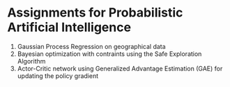 # Assignments for Probabilistic Artificial Intelligence

1. Gaussian Process Regression on geographical data
2. Bayesian optimization with contraints using the Safe Exploration Algorithm
3. Actor-Critic network using Generalized Advantage Estimation (GAE) for updating the policy gradient